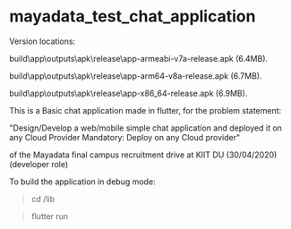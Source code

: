 # mayadata_test_chat_application

Version locations:

 build\app\outputs\apk\release\app-armeabi-v7a-release.apk (6.4MB).
 
 build\app\outputs\apk\release\app-arm64-v8a-release.apk (6.7MB).
 
 build\app\outputs\apk\release\app-x86_64-release.apk (6.9MB).
 
This is a Basic chat application made in flutter, for the problem statement:

 "Design/Develop a web/mobile simple chat application and deployed it on any Cloud Provider
 Mandatory: Deploy on any Cloud provider"

of the Mayadata final campus recruitment drive at KIIT DU (30/04/2020) (developer role)


To build the application in debug mode:

 >cd /lib
 
 >flutter run
